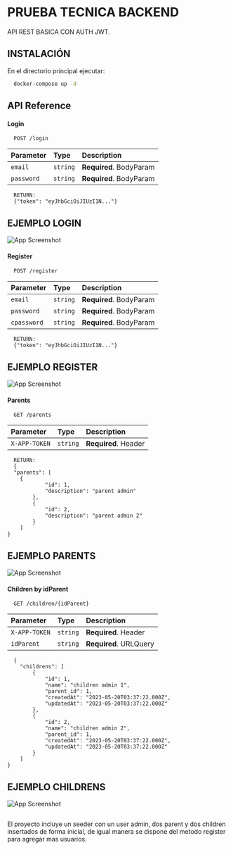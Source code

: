 
# PRUEBA TECNICA BACKEND

API REST BASICA CON AUTH JWT.

## INSTALACIÓN

En el directorio principal ejecutar:

```bash
  docker-compose up -d
```


## API Reference

#### Login

```http
  POST /login
```

| Parameter | Type     | Description                |
| :-------- | :------- | :------------------------- |
| `email` | `string` | **Required**. BodyParam |
| `password` | `string` | **Required**. BodyParam |

```http
  RETURN:
  {"token": "eyJhbGciOiJIUzI1N..."}
```

## EJEMPLO LOGIN

![App Screenshot](https://via.placeholder.com/468x300?text=App+Screenshot+Here)



#### Register

```http
  POST /register
```

| Parameter | Type     | Description                       |
| :-------- | :------- | :-------------------------------- |
| `email`      | `string` | **Required**. BodyParam |
| `password`      | `string` | **Required**. BodyParam |
| `cpassword`      | `string` | **Required**. BodyParam |

```http
  RETURN:
  {"token": "eyJhbGciOiJIUzI1N..."}
```

## EJEMPLO REGISTER

![App Screenshot](https://via.placeholder.com/468x300?text=App+Screenshot+Here)


#### Parents

```http
  GET /parents
```

| Parameter | Type     | Description                       |
| :-------- | :------- | :-------------------------------- |
| `X-APP-TOKEN`      | `string` | **Required**. Header |

```http
  RETURN:
  {
  "parents": [
    {
            "id": 1,
            "description": "parent admin"
        },
        {
            "id": 2,
            "description": "parent admin 2"
        }
    ]
}
```

## EJEMPLO PARENTS

![App Screenshot](https://via.placeholder.com/468x300?text=App+Screenshot+Here)

#### Children by idParent

```http
  GET /children/{idParent}
```

| Parameter | Type     | Description                       |
| :-------- | :------- | :-------------------------------- |
| `X-APP-TOKEN`      | `string` | **Required**. Header |
| `idParent`      | `string` | **Required**. URLQuery |

```http
  {
    "childrens": [
        {
            "id": 1,
            "name": "children admin 1",
            "parent_id": 1,
            "createdAt": "2023-05-20T03:37:22.000Z",
            "updatedAt": "2023-05-20T03:37:22.000Z"
        },
        {
            "id": 2,
            "name": "children admin 2",
            "parent_id": 1,
            "createdAt": "2023-05-20T03:37:22.000Z",
            "updatedAt": "2023-05-20T03:37:22.000Z"
        }
    ]
}
```

## EJEMPLO CHILDRENS

![App Screenshot](https://via.placeholder.com/468x300?text=App+Screenshot+Here)
## 

El proyecto incluye un seeder con un user admin, dos parent y dos children insertados de forma inicial, de igual manera se dispone del metodo register para agregar mas usuarios.

